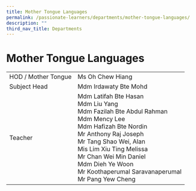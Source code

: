 ```yaml
---
title: Mother Tongue Languages
permalink: /passionate-learners/departments/mother-tongue-languages/
description: ""
third_nav_title: Departments
---
```

# **Mother Tongue Languages**

|  	|  	|
|---	|---	|
| HOD / Mother Tongue 	| Ms Oh Chew Hiang 	|
| Subject Head 	| Mdm Irdawaty Bte Mohd 	|
| Teacher 	| Mdm Latifah Bte Hasan<br>Mdm Liu Yang<br>Mdm Fazilah Bte Abdul Rahman<br>Mdm Mency Lee<br>Mdm Hafizah Bte Nordin<br>Mr Anthony Raj Joseph<br>Mr Tang Shao Wei, Alan<br>Mis Lim Xiu Ting Melissa<br>Mr Chan Wei Min Daniel<br>Mdm Dieh Ye Woon<br>Mr Koothaperumal Saravanaperumal  <br>Mr Pang Yew Cheng 	|